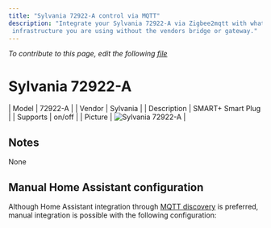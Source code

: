```yaml
---
title: "Sylvania 72922-A control via MQTT"
description: "Integrate your Sylvania 72922-A via Zigbee2mqtt with whatever smart home
 infrastructure you are using without the vendors bridge or gateway."
---
```


*To contribute to this page, edit the following
[file](https://github.com/Koenkk/zigbee2mqtt.io/blob/master/docs/devices/72922-A.md)*

# Sylvania 72922-A

| Model | 72922-A  |
| Vendor  | Sylvania  |
| Description | SMART+ Smart Plug |
| Supports | on/off |
| Picture | ![Sylvania 72922-A](./assets/devices/72922-A.jpg) |

## Notes

None

## Manual Home Assistant configuration
Although Home Assistant integration through [MQTT discovery](../integration/home_assistant) is preferred,
manual integration is possible with the following configuration:
